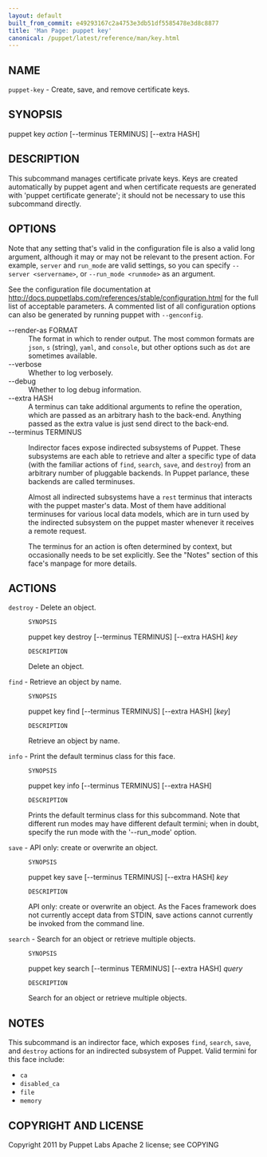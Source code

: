 ```yaml
---
layout: default
built_from_commit: e49293167c2a4753e3db51df5585478e3d8c8877
title: 'Man Page: puppet key'
canonical: /puppet/latest/reference/man/key.html
---
```


<div class='mp'>
<h2 id="NAME">NAME</h2>
<p class="man-name">
  <code>puppet-key</code> - <span class="man-whatis">Create, save, and remove certificate keys.</span>
</p>

<h2 id="SYNOPSIS">SYNOPSIS</h2>

<p>puppet key <var>action</var> [--terminus TERMINUS] [--extra HASH]</p>

<h2 id="DESCRIPTION">DESCRIPTION</h2>

<p>This subcommand manages certificate private keys. Keys are created
automatically by puppet agent and when certificate requests are generated
with 'puppet certificate generate'; it should not be necessary to use this
subcommand directly.</p>

<h2 id="OPTIONS">OPTIONS</h2>

<p>Note that any setting that's valid in the configuration
file is also a valid long argument, although it may or may not be
relevant to the present action. For example, <code>server</code> and <code>run_mode</code> are valid
settings, so you can specify <code>--server &lt;servername></code>, or
<code>--run_mode &lt;runmode></code> as an argument.</p>

<p>See the configuration file documentation at
<a href="http://docs.puppetlabs.com/references/stable/configuration.html" data-bare-link="true">http://docs.puppetlabs.com/references/stable/configuration.html</a> for the
full list of acceptable parameters. A commented list of all
configuration options can also be generated by running puppet with
<code>--genconfig</code>.</p>

<dl>
<dt>--render-as FORMAT</dt><dd>The format in which to render output. The most common formats are <code>json</code>,
<code>s</code> (string), <code>yaml</code>, and <code>console</code>, but other options such as <code>dot</code> are
sometimes available.</dd>
<dt>--verbose</dt><dd>Whether to log verbosely.</dd>
<dt class="flush">--debug</dt><dd>Whether to log debug information.</dd>
<dt>--extra HASH</dt><dd>A terminus can take additional arguments to refine the operation, which
are passed as an arbitrary hash to the back-end.  Anything passed as
the extra value is just send direct to the back-end.</dd>
<dt>--terminus TERMINUS</dt><dd><p>Indirector faces expose indirected subsystems of Puppet. These
subsystems are each able to retrieve and alter a specific type of data
(with the familiar actions of <code>find</code>, <code>search</code>, <code>save</code>, and <code>destroy</code>)
from an arbitrary number of pluggable backends. In Puppet parlance,
these backends are called terminuses.</p>

<p>Almost all indirected subsystems have a <code>rest</code> terminus that interacts
with the puppet master's data. Most of them have additional terminuses
for various local data models, which are in turn used by the indirected
subsystem on the puppet master whenever it receives a remote request.</p>

<p>The terminus for an action is often determined by context, but
occasionally needs to be set explicitly. See the "Notes" section of this
face's manpage for more details.</p></dd>
</dl>


<h2 id="ACTIONS">ACTIONS</h2>

<dl>
<dt><code>destroy</code> - Delete an object.</dt><dd><p><code>SYNOPSIS</code></p>

<p>puppet key destroy [--terminus TERMINUS] [--extra HASH] <var>key</var></p>

<p><code>DESCRIPTION</code></p>

<p>Delete an object.</p></dd>
<dt><code>find</code> - Retrieve an object by name.</dt><dd><p><code>SYNOPSIS</code></p>

<p>puppet key find [--terminus TERMINUS] [--extra HASH] [<var>key</var>]</p>

<p><code>DESCRIPTION</code></p>

<p>Retrieve an object by name.</p></dd>
<dt><code>info</code> - Print the default terminus class for this face.</dt><dd><p><code>SYNOPSIS</code></p>

<p>puppet key info [--terminus TERMINUS] [--extra HASH]</p>

<p><code>DESCRIPTION</code></p>

<p>Prints the default terminus class for this subcommand. Note that different
run modes may have different default termini; when in doubt, specify the
run mode with the '--run_mode' option.</p></dd>
<dt><code>save</code> - API only: create or overwrite an object.</dt><dd><p><code>SYNOPSIS</code></p>

<p>puppet key save [--terminus TERMINUS] [--extra HASH] <var>key</var></p>

<p><code>DESCRIPTION</code></p>

<p>API only: create or overwrite an object. As the Faces framework does not
currently accept data from STDIN, save actions cannot currently be invoked
from the command line.</p></dd>
<dt><code>search</code> - Search for an object or retrieve multiple objects.</dt><dd><p><code>SYNOPSIS</code></p>

<p>puppet key search [--terminus TERMINUS] [--extra HASH] <var>query</var></p>

<p><code>DESCRIPTION</code></p>

<p>Search for an object or retrieve multiple objects.</p></dd>
</dl>


<h2 id="NOTES">NOTES</h2>

<p>This subcommand is an indirector face, which exposes <code>find</code>, <code>search</code>, <code>save</code>,
and <code>destroy</code> actions for an indirected subsystem of Puppet. Valid termini for
this face include:</p>

<ul>
<li><code>ca</code></li>
<li><code>disabled_ca</code></li>
<li><code>file</code></li>
<li><code>memory</code></li>
</ul>


<h2 id="COPYRIGHT-AND-LICENSE">COPYRIGHT AND LICENSE</h2>

<p>Copyright 2011 by Puppet Labs
Apache 2 license; see COPYING</p>

</div>
